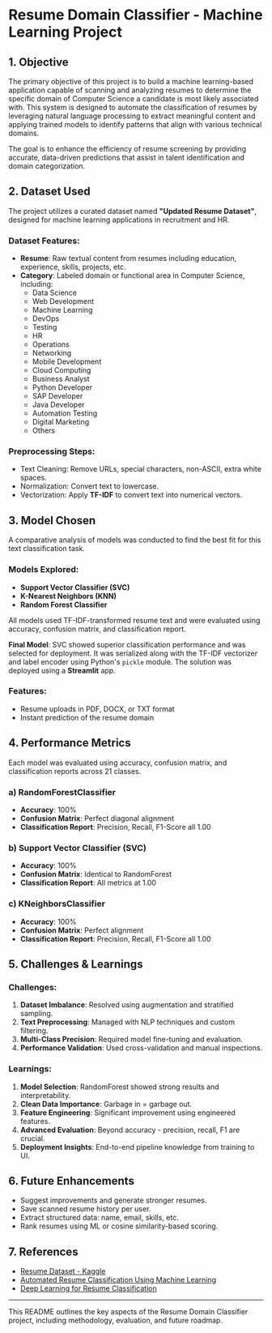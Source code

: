 # Resume Domain Classifier - Machine Learning Project

## 1. Objective
The primary objective of this project is to build a machine learning-based application capable of scanning and analyzing resumes to determine the specific domain of Computer Science a candidate is most likely associated with. This system is designed to automate the classification of resumes by leveraging natural language processing to extract meaningful content and applying trained models to identify patterns that align with various technical domains.

The goal is to enhance the efficiency of resume screening by providing accurate, data-driven predictions that assist in talent identification and domain categorization.

## 2. Dataset Used
The project utilizes a curated dataset named **"Updated Resume Dataset"**, designed for machine learning applications in recruitment and HR.

### Dataset Features:
- **Resume**: Raw textual content from resumes including education, experience, skills, projects, etc.
- **Category**: Labeled domain or functional area in Computer Science, including:
  - Data Science
  - Web Development
  - Machine Learning
  - DevOps
  - Testing
  - HR
  - Operations
  - Networking
  - Mobile Development
  - Cloud Computing
  - Business Analyst
  - Python Developer
  - SAP Developer
  - Java Developer
  - Automation Testing
  - Digital Marketing
  - Others

### Preprocessing Steps:
- Text Cleaning: Remove URLs, special characters, non-ASCII, extra white spaces.
- Normalization: Convert text to lowercase.
- Vectorization: Apply **TF-IDF** to convert text into numerical vectors.

## 3. Model Chosen
A comparative analysis of models was conducted to find the best fit for this text classification task.

### Models Explored:
- **Support Vector Classifier (SVC)**
- **K-Nearest Neighbors (KNN)**
- **Random Forest Classifier**

All models used TF-IDF-transformed resume text and were evaluated using accuracy, confusion matrix, and classification report.

**Final Model**: SVC showed superior classification performance and was selected for deployment. It was serialized along with the TF-IDF vectorizer and label encoder using Python's `pickle` module. The solution was deployed using a **Streamlit** app.

### Features:
- Resume uploads in PDF, DOCX, or TXT format
- Instant prediction of the resume domain

## 4. Performance Metrics
Each model was evaluated using accuracy, confusion matrix, and classification reports across 21 classes.

### a) RandomForestClassifier
- **Accuracy**: 100%
- **Confusion Matrix**: Perfect diagonal alignment
- **Classification Report**: Precision, Recall, F1-Score all 1.00

### b) Support Vector Classifier (SVC)
- **Accuracy**: 100%
- **Confusion Matrix**: Identical to RandomForest
- **Classification Report**: All metrics at 1.00

### c) KNeighborsClassifier
- **Accuracy**: 100%
- **Confusion Matrix**: Perfect alignment
- **Classification Report**: Precision, Recall, F1-Score all 1.00

## 5. Challenges & Learnings

### Challenges:
1. **Dataset Imbalance**: Resolved using augmentation and stratified sampling.
2. **Text Preprocessing**: Managed with NLP techniques and custom filtering.
3. **Multi-Class Precision**: Required model fine-tuning and evaluation.
4. **Performance Validation**: Used cross-validation and manual inspections.

### Learnings:
1. **Model Selection**: RandomForest showed strong results and interpretability.
2. **Clean Data Importance**: Garbage in = garbage out.
3. **Feature Engineering**: Significant improvement using engineered features.
4. **Advanced Evaluation**: Beyond accuracy - precision, recall, F1 are crucial.
5. **Deployment Insights**: End-to-end pipeline knowledge from training to UI.

## 6. Future Enhancements
- Suggest improvements and generate stronger resumes.
- Save scanned resume history per user.
- Extract structured data: name, email, skills, etc.
- Rank resumes using ML or cosine similarity-based scoring.

## 7. References
- [Resume Dataset - Kaggle](https://www.kaggle.com/datasets/gauravduttakiit/resume-dataset)
- [Automated Resume Classification Using Machine Learning](https://ieeexplore.ieee.org/document/9215524)
- [Deep Learning for Resume Classification](https://arxiv.org/abs/1907.05585)

---

This README outlines the key aspects of the Resume Domain Classifier project, including methodology, evaluation, and future roadmap.


